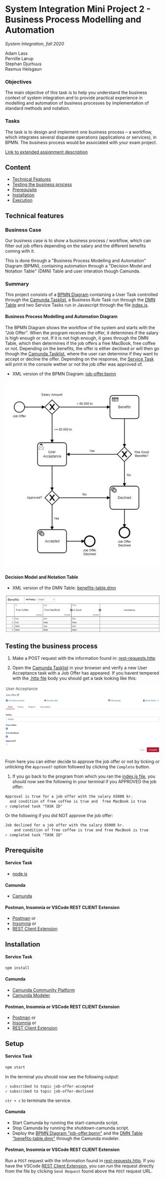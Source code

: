 # System Integration Mini Project 2 - Business Process Modelling and Automation
_System Integration, fall 2020_

Adam Lass  
Pernille Lørup  
Stephan Djurhuus   
Rasmus Helsgaun   

### Objectives
The main objective of this task is to help you understand the business context of system integration and
to provide practical experience in modelling and automation of business processes by implementation of
standard methods and notation.

### Tasks
The task is to design and implement one business process – a workflow, which integrates several
disparate operations (applications or services), in BPMN.
The business process would be associated with your exam project.

[Link to extended assignment description](https://datsoftlyngby.github.io/soft2020fall/resources/6f3005f8-MP2-BPMN.pdf)

## Content
* [Technical Features](#technical-features)
* [Testing the business process](#testing-the-business-process)
* [Prerequisite](#prerequisite)
* [Installation](#installation)
* [Execution](#execution)

## Technical features

### Business Case
Our business case is to show a business process / workflow, which can filter out job offers depending on the salary and the different benefits coming with it.

This is done through a "Business Process Modelling and Automation" Diagram (BPMN), containing automation through a "Decision Model and Notation Table" (DMN) Table and user interation though Camunda.

### Summary
This project consists of a [BPMN Diagram](https://github.com/Soft20/si-mini-project-2-BPMN/blob/main/BPMN/job-offer.bpmn) containing a User Task controlled through the [Camunda Tasklist](http://localhost:8080/camunda/app/tasklist), a Business Rule Task run through the [DMN Table](https://github.com/Soft20/si-mini-project-2-BPMN/blob/main/BPMN/benefits-table.dmn) and two Service Tasks run in Javascript through the file [index.js](https://github.com/Soft20/si-mini-project-2-BPMN/blob/main/index.js).

#### Business Process Modelling and Automation Diagram
The BPMN Diagram shows the workflow of the system and starts with the "Job Offer". When the program receives the offer, it determines if the salary is high enough or not. If it is not high enough, it goes through the DMN Table, which then determines if the job offers a free MacBook, free coffee or not. Depending on the benefits, the offer is either declined or will then go though the [Camunda Tasklist](http://localhost:8080/camunda/app/tasklist), where the user can determine if they want to accept or decline the offer. Depending on the response, the [Service Task](https://github.com/Soft20/si-mini-project-2-BPMN/blob/main/index.js) will print in the console wether or not the job offer was approved of.

* XML version of the BPMN Diagram: [job-offer.bpmn](https://github.com/Soft20/si-mini-project-2-BPMN/blob/main/BPMN/job-offer.bpmn)

![Job Offer BPMN Diagram](images/job-offer-bpmn.PNG)

#### Decision Model and Notation Table
* XML version of the DMN Table: [benefits-table.dmn](https://github.com/Soft20/si-mini-project-2-BPMN/blob/main/BPMN/benefits-table.dmn)

![Benefits DMN Table](images/benefits-dmn-table.PNG)

## Testing the business process
1. Make a POST request with the information found in: [rest-requests.http](https://github.com/Soft20/si-mini-project-2-BPMN/blob/main/http-requests/rest-requests.http)

2. Open the [Camunda Tasklist](http://localhost:8080/camunda/app/tasklist) in your browser and verify a new User Acceptance task with a Job Offer has appeared.
If you havent tempered with the [.http file](https://github.com/Soft20/si-mini-project-2-BPMN/blob/main/http-requests/rest-requests.http) body you should get a task looking like this:

![acceptance1](images/acceptance1.PNG)

From here you can either decide to approve the job offer or not by ticking or unticking the `Approved?` option followed by clicking the `Complete` button.

1. If you go back to the program from which you ran the [index.js file](https://github.com/Soft20/si-mini-project-2-BPMN/blob/main/index.js), you should now see the following in your terminal if you APPROVED the job offer:

```
Approval is true for a job offer with the salary 65000 kr. 
  and condition of free coffee is true and  free MacBook is true
✓ completed task "TASK ID"
```

Or the following if you did NOT approve the job offer:

```
Job declined for a job offer with the salary 65000 kr. 
    and condition of free coffee is true and free MacBook is true
✓ completed task "TASK ID"
```

## Prerequisite

#### Service Task
* [node.js](https://nodejs.org/en/)

#### Camunda
* [Camunda](https://camunda.com/)

#### Postman, Insomnia or VSCode REST CLIENT Extension
* [Postman](https://www.postman.com) or
* [Insomnia](https://insomnia.rest) or
* [REST Client Extension](https://marketplace.visualstudio.com/items?itemName=humao.rest-client)

## Installation
#### Service Task
```bash
npm install
```
#### Camunda
* [Camunda Community Platform](https://camunda.com/download/)
* [Camunda Modeler](https://camunda.com/download/modeler/)

#### Postman, Insomnia or VSCode REST CLIENT Extension
* [Postman](https://www.postman.com/downloads/) or
* [Insomnia](https://insomnia.rest/download/) or
* [REST Client Extension](https://marketplace.visualstudio.com/items?itemName=humao.rest-client)

## Setup
#### Service Task
```bash
npm start
```

In the terminal you should now see the following output:

```
✓ subscribed to topic job-offer-accepted
✓ subscribed to topic job-offer-declined
```

`ctr + c` to terminate the service.

#### Camunda
* Start Camunda by running the start-camunda script.
* Stop Camunda by running the shutdown-camunda script.
* Deploy the [BPMN Diagram "job-offer.bpmn"](https://github.com/Soft20/si-mini-project-2-BPMN/blob/main/BPMN/job-offer.bpmn) and the [DMN Table "benefits-table.dmn"](https://github.com/Soft20/si-mini-project-2-BPMN/blob/main/BPMN/benefits-table.dmn) through the Camunda modeler.

#### Postman, Insomnia or VSCode REST CLIENT Extension
Run a `POST` request with the information found in [rest-requests.http](https://github.com/Soft20/si-mini-project-2-BPMN/blob/main/http-requests/rest-requests.http).
If you have the VSCode [REST Client Extension](https://marketplace.visualstudio.com/items?itemName=humao.rest-client), you can run the request directly from the file by clicking `Send Request` found above the `POST` request URL.